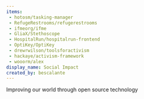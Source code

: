 ```yaml
---
items:
 - hotosm/tasking-manager
 - RefugeRestrooms/refugerestrooms
 - ifmeorg/ifme
 - GliaX/Stethoscope
 - HospitalRun/hospitalrun-frontend
 - OptiKey/OptiKey
 - drewrwilson/toolsforactivism
 - hackaye/activism-framework
 - wooorm/alex
display_name: Social Impact
created_by: bescalante
---
```

Improving our world through open source technology
